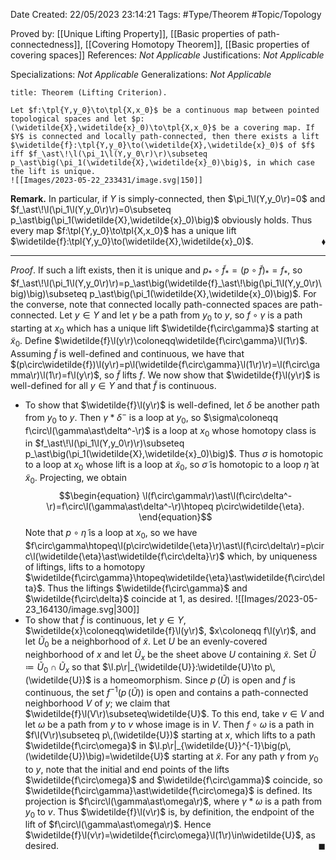 <div class="topSpace"></div>

Date Created: 22/05/2023 23:14:21
Tags: #Type/Theorem #Topic/Topology

Proved by: [[Unique Lifting Property]], [[Basic properties of path-connectedness]], [[Covering Homotopy Theorem]], [[Basic properties of covering spaces]]
References: _Not Applicable_
Justifications: _Not Applicable_

Specializations: _Not Applicable_
Generalizations: _Not Applicable_

``` ad-Theorem
title: Theorem (Lifting Criterion).

Let $f:\tpl{Y,y_0}\to\tpl{X,x_0}$ be a continuous map between pointed topological spaces and let $p:(\widetilde{X},\widetilde{x}_0)\to\tpl{X,x_0}$ be a covering map. If $Y$ is connected and locally path-connected, then there exists a lift $\widetilde{f}:\tpl{Y,y_0}\to(\widetilde{X},\widetilde{x}_0)$ of $f$ iff $f_\ast\!\l(\pi_1\l(Y,y_0\r)\r)\subseteq p_\ast\big(\pi_1(\widetilde{X},\widetilde{x}_0)\big)$, in which case the lift is unique.
![[Images/2023-05-22_233431/image.svg|150]]

```

**Remark.** In particular, if $Y$ is simply-connected, then $\pi_1\l(Y,y_0\r)=0$ and $f_\ast\!\l(\pi_1\l(Y,y_0\r)\r)=0\subseteq p_\ast\big(\pi_1(\widetilde{X},\widetilde{x}_0)\big)$ obviously holds. Thus every map $f:\tpl{Y,y_0}\to\tpl{X,x_0}$ has a unique lift $\widetilde{f}:\tpl{Y,y_0}\to(\widetilde{X},\widetilde{x}_0)$.<span style="float:right;">$\blacklozenge$</span>

---

_Proof_. If such a lift exists, then it is unique and $p_\ast\circ\widetilde{f}_\ast=(p\circ\widetilde{f})_\ast=f_\ast$, so $f_\ast\!\l(\pi_1\l(Y,y_0\r)\r)=p_\ast\big(\widetilde{f}_\ast\!\big(\pi_1\l(Y,y_0\r)\big)\big)\subseteq p_\ast\big(\pi_1(\widetilde{X},\widetilde{x}_0)\big)$. For the converse, note that connected locally path-connected spaces are path-connected. Let $y\in Y$ and let $\gamma$ be a path from $y_0$ to $y$, so $f\circ\gamma$ is a path starting at $x_0$ which has a unique lift $\widetilde{f\circ\gamma}$ starting at $\widetilde{x}_0$. Define $\widetilde{f}\l(y\r)\coloneqq\widetilde{f\circ\gamma}\l(1\r)$. Assuming $\widetilde{f}$ is well-defined and continuous, we have that $(p\circ\widetilde{f})\l(y\r)=p\l(\widetilde{f\circ\gamma}\l(1\r)\r)=\l(f\circ\gamma\r)\l(1\r)=f\l(y\r)$, so $\widetilde{f}$ lifts $f$. We now show that $\widetilde{f}\l(y\r)$ is well-defined for all $y\in Y$ and that $\widetilde{f}$ is continuous.
* To show that $\widetilde{f}\l(y\r)$ is well-defined, let $\delta$ be another path from $y_0$ to $y$. Then $\gamma\ast\delta^-$ is a loop at $y_0$, so $\sigma\coloneqq f\circ\l(\gamma\ast\delta^-\r)$ is a loop at $x_0$ whose homotopy class is in $f_\ast\!\l(\pi_1\l(Y,y_0\r)\r)\subseteq p_\ast\big(\pi_1(\widetilde{X},\widetilde{x}_0)\big)$. Thus $\sigma$ is homotopic to a loop at $x_0$ whose lift is a loop at $\widetilde{x}_0$, so $\widetilde{\sigma}$ is homotopic to a loop $\widetilde{\eta}$ at $\widetilde{x}_0$. Projecting, we obtain
$$\begin{equation}
    \l(f\circ\gamma\r)\ast\l(f\circ\delta^-\r)=f\circ\l(\gamma\ast\delta^-\r)\htopeq p\circ\widetilde{\eta}.
\end{equation}$$
Note that $p\circ\widetilde{\eta}$ is a loop at $x_0$, so we have $f\circ\gamma\htopeq\l(p\circ\widetilde{\eta}\r)\ast\l(f\circ\delta\r)=p\circ\l(\widetilde{\eta}\ast\widetilde{f\circ\delta}\r)$ which, by uniqueness of liftings, lifts to a homotopy $\widetilde{f\circ\gamma}\htopeq\widetilde{\eta}\ast\widetilde{f\circ\delta}$. Thus the liftings $\widetilde{f\circ\gamma}$ and $\widetilde{f\circ\delta}$ coincide at $1$, as desired.
![[Images/2023-05-23_164130/image.svg|300]]
* To show that $\widetilde{f}$ is continuous, let $y\in Y$, $\widetilde{x}\coloneqq\widetilde{f}\l(y\r)$, $x\coloneqq f\l(y\r)$, and let $\widetilde{U}_0$ be a neighborhood of $\widetilde{x}$. Let $U$ be an evenly-covered neighborhood of $x$ and let $\widetilde{U}_x$ be the sheet above $U$ containing $\widetilde{x}$. Set $\widetilde{U}\coloneqq\widetilde{U}_0\cap\widetilde{U}_x$ so that $\l.p\r|_{\widetilde{U}}:\widetilde{U}\to p\,(\widetilde{U})$ is a homeomorphism. Since $p\,(\widetilde{U})$ is open and $f$ is continuous, the set $f^{-1}\big(p\,(\widetilde{U})\big)$ is open and contains a path-connected neighborhood $V$ of $y$; we claim that $\widetilde{f}\l(V\r)\subseteq\widetilde{U}$. To this end, take $v\in V$ and let $\omega$ be a path from $y$ to $v$ whose image is in $V$. Then $f\circ\omega$ is a path in $f\l(V\r)\subseteq p\,(\widetilde{U})$ starting at $x$, which lifts to a path $\widetilde{f\circ\omega}$ in $\l.p\r|_{\widetilde{U}}^{-1}\big(p\,(\widetilde{U})\big)=\widetilde{U}$ starting at $\widetilde{x}$. For any path $\gamma$ from $y_0$ to $y$, note that the initial and end points of the lifts $\widetilde{f\circ\omega}$ and $\widetilde{f\circ\gamma}$ coincide, so $\widetilde{f\circ\gamma}\ast\widetilde{f\circ\omega}$ is defined. Its projection is $f\circ\l(\gamma\ast\omega\r)$, where $\gamma\ast\omega$ is a path from $y_0$ to $v$. Thus $\widetilde{f}\l(v\r)$ is, by definition, the endpoint of the lift of $f\circ\l(\gamma\ast\omega\r)$. Hence $\widetilde{f}\l(v\r)=\widetilde{f\circ\omega}\l(1\r)\in\widetilde{U}$, as desired.<span style="float:right;">$\blacksquare$</span>
